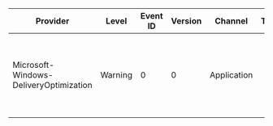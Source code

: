Provider                                |  Level    |  Event ID  |  Version  |  Channel      |  Task  |  Opcode  |  Keyword  |  Message
----------------------------------------|-----------|------------|-----------|---------------|--------|----------|-----------|---------------------------------------------------------------------------------------------------------
Microsoft-Windows-DeliveryOptimization  |  Warning  |  0         |  0        |  Application  |        |          |           |  The policy '{policyName}' was set with the value '{policyValue}'; which is invalid and will be ignored.